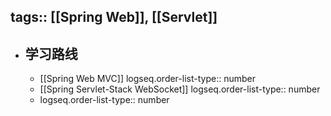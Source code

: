 tags:: [[Spring Web]], [[Servlet]]
---

- ## 学习路线
	- [[Spring Web MVC]]
	  logseq.order-list-type:: number
	- [[Spring Servlet-Stack WebSocket]]
	  logseq.order-list-type:: number
	- logseq.order-list-type:: number